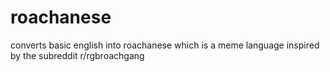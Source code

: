 # roachanese
converts basic english into roachanese which is a meme language inspired by the subreddit r/rgbroachgang
